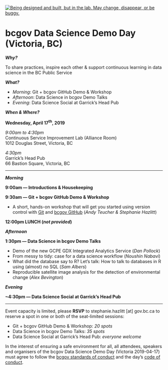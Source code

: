<a id="devex-badge" rel="Exploration" href="https://github.com/BCDevExchange/assets/blob/master/README.md"><img alt="Being designed and built, but in the lab. May change, disappear, or be buggy." style="border-width:0" src="https://assets.bcdevexchange.org/images/badges/exploration.svg" title="Being designed and built, but in the lab. May change, disappear, or be buggy." /></a>


<!--
Copyright 2018 Province of British Columbia

This work is licensed under the Creative Commons Attribution 4.0 International License.
To view a copy of this license, visit http://creativecommons.org/licenses/by/4.0/.
-->

# bcgov Data Science Demo Day (Victoria, BC)

_**Why?**_  

To share practices, inspire each other & support continuous learning in data science in the BC Public Service

_**What?**_ 

 - _Morning_: Git + bcgov GitHub Demo & Workshop  
 - _Afternoon_: Data Science in bcgov Demo Talks  
 - _Evening_: Data Science Social at Garrick’s Head Pub  

_**When & Where?**_ 

**Wednesday, April 17<sup>th</sup>, 2019**  

_9:00am to 4:30pm_   
Continuous Service Improvement Lab (Alliance Room)      
1012 Douglas Street, Victoria, BC  

_4:30pm_  
Garrick’s Head Pub  
66 Bastion Square, Victoria, BC  

-----

_**Morning**_  

**9:00am &mdash; Introductions & Housekeeping**

**9:30am &mdash; Git + bcgov GitHub Demo & Workshop**

- A short, hands-on workshop that will get you started using version control with [Git](https://git-scm.com/) and [bcgov GitHub](https://github.com/bcgov) (_Andy Teucher & Stephanie Hazlitt_)

**12:00pm LUNCH (_not provided_)**

_**Afternoon**_ 

**1:30pm &mdash; Data Science in bcgov Demo Talks**  

- Demo of the new GCPE GDX Integrated Analytics Service (*Dan Pollock*)
- From messy to tidy: case for a data science workflow (*Noushin Nabavi*)
- What did the database say to R? Let’s talk: How to talk to databases in R using (almost) no SQL (*Sam Albers*)
- Reproducible satellite image analysis for the detection of environmental change (*Alex Bevington*)

_**Evening**_ 

**~4:30pm &mdash; Data Science Social at Garrick’s Head Pub**


------
Event capacity is limited, please **RSVP** to stephanie.hazlitt [at] gov.bc.ca to reserve a spot in one or both of the seat-limited sessions:

- Git + bcgov GitHub Demo & Workshop: _20 spots_
- Data Science in bcgov Demo Talks: _35 spots_
- Data Science Social at Garrick’s Head Pub: _everyone welcome_


In the interest of ensuring a safe environment for all,  all attendees, speakers and organisers of the bcgov Data Science Demo Day (Victoria 2019-04-17) must agree to follow the [bcgov standards of conduct](https://www2.gov.bc.ca/gov/content/careers-myhr/about-the-bc-public-service/ethics-standards-of-conduct/standards-of-conduct) and the day’s [code of conduct](https://www.contributor-covenant.org/version/1/4/code-of-conduct).


